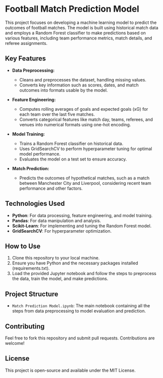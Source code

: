 # Football Match Prediction Model

This project focuses on developing a machine learning model to predict the outcomes of football matches. The model is built using historical match data and employs a Random Forest classifier to make predictions based on various features, including team performance metrics, match details, and referee assignments.

## Key Features

- **Data Preprocessing:**
  - Cleans and preprocesses the dataset, handling missing values.
  - Converts key information such as scores, dates, and match outcomes into formats usable by the model.

- **Feature Engineering:**
  - Computes rolling averages of goals and expected goals (xG) for each team over the last five matches.
  - Converts categorical features like match day, teams, referees, and venues into numerical formats using one-hot encoding.

- **Model Training:**
  - Trains a Random Forest classifier on historical data.
  - Uses GridSearchCV to perform hyperparameter tuning for optimal model performance.
  - Evaluates the model on a test set to ensure accuracy.

- **Match Prediction:**
  - Predicts the outcomes of hypothetical matches, such as a match between Manchester City and Liverpool, considering recent team performance and other factors.

## Technologies Used

- **Python**: For data processing, feature engineering, and model training.
- **Pandas**: For data manipulation and analysis.
- **Scikit-Learn**: For implementing and tuning the Random Forest model.
- **GridSearchCV**: For hyperparameter optimization.

## How to Use

1. Clone this repository to your local machine.
2. Ensure you have Python and the necessary packages installed (requirements.txt).
3. Load the provided Jupyter notebook and follow the steps to preprocess the data, train the model, and make predictions.

## Project Structure

- `Match Prediction Model.ipynb`: The main notebook containing all the steps from data preprocessing to model evaluation and prediction.

## Contributing

Feel free to fork this repository and submit pull requests. Contributions are welcome!

## License

This project is open-source and available under the MIT License.

